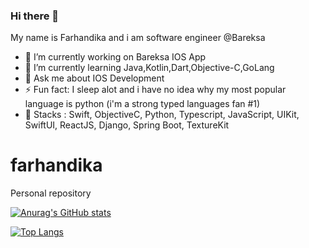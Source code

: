 ### Hi there 👋
My name is Farhandika and i am software engineer @Bareksa
- 🔭 I’m currently working on Bareksa IOS App
- 🌱 I’m currently learning Java,Kotlin,Dart,Objective-C,GoLang
- 💬 Ask me about IOS Development
- ⚡ Fun fact: I sleep alot and i have no idea why my most popular language is python (i'm a strong typed languages fan #1)
- 🤔 Stacks : Swift, ObjectiveC, Python, Typescript, JavaScript, UIKit, SwiftUI, ReactJS, Django, Spring Boot, TextureKit

<!--
**Fdika24/Fdika24** is a ✨ _special_ ✨ repository because its `README.md` (this file) appears on your GitHub profile.

Here are some ideas to get you started:

- 🔭 I’m currently working on ...
- 🌱 I’m currently learning ...
- 👯 I’m looking to collaborate on ...
- 🤔 I’m looking for help with ...
- 💬 Ask me about ...
- 📫 How to reach me: ...
- 😄 Pronouns: ...
- ⚡ Fun fact: ...
-->

# farhandika
Personal repository

[![Anurag's GitHub stats](https://github-readme-stats.vercel.app/api?username=Fdika24)](https://github.com/anuraghazra/github-readme-stats)

[![Top Langs](https://github-readme-stats.vercel.app/api/top-langs/?username=Fdika24)](https://github.com/anuraghazra/github-readme-stats)
